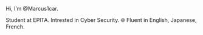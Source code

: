 Hi, I’m @Marcus1car.

Student at EPITA.
Intrested in Cyber Security.
🌐️ Fluent in English, Japanese, French.

<!---
Marcus1car/Marcus1car is a ✨ special ✨ repository because its `README.md` (this file) appears on your GitHub profile.
You can click the Preview link to take a look at your changes.
--->
